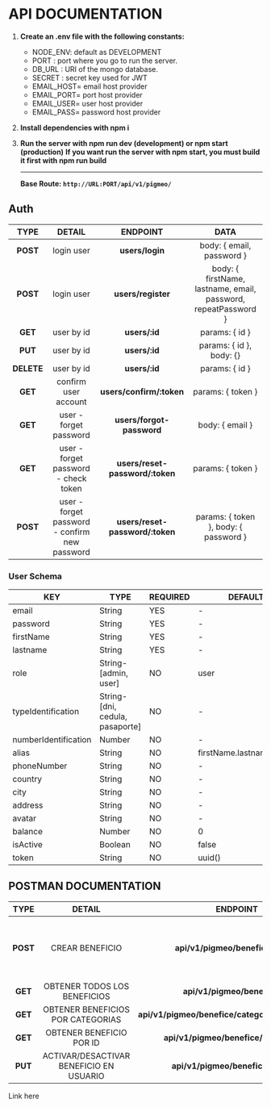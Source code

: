 # API DOCUMENTATION

1. **Create an .env file with the following constants:**
   - NODE_ENV: default as DEVELOPMENT
   - PORT : port where you go to run the server.
   - DB_URL : URI of the mongo database.
   - SECRET : secret key used for JWT
   - EMAIL_HOST= email host provider
   - EMAIL_PORT= port host provider
   - EMAIL_USER= user host provider
   - EMAIL_PASS= password host provider
2. **Install dependencies with npm i**
3. **Run the server with npm run dev (development) or npm start (production)**
   **If you want run the server with npm start, you must build it first with npm run build**

   ***

   **Base Route: `http://URL:PORT/api/v1/pigmeo/`**

## Auth

|    TYPE    |                    DETAIL                     |            ENDPOINT             |                              DATA                              |
| :--------: | :-------------------------------------------: | :-----------------------------: | :------------------------------------------------------------: |
|  **POST**  |                  login user                   |         **users/login**         |                   body: { email, password }                    |
|  **POST**  |                  login user                   |       **users/register**        | body: { firstName, lastname, email, password, repeatPassword } |
|  **GET**   |                  user by id                   |          **users/:id**          |                         params: { id }                         |
|  **PUT**   |                  user by id                   |          **users/:id**          |                    params: { id }, body: {}                    |
| **DELETE** |                  user by id                   |          **users/:id**          |                         params: { id }                         |
|  **GET**   |             confirm user account              |    **users/confirm/:token**     |                       params: { token }                        |
|  **GET**   |            user - forget password             |    **users/forgot-password**    |                        body: { email }                         |
|  **GET**   |     user - forget password - check token      | **users/reset-password/:token** |                       params: { token }                        |
|  **POST**  | user - forget password - confirm new password | **users/reset-password/:token** |             params: { token }, body: { password }              |

### User Schema

| KEY                  | TYPE                            | REQUIRED | DEFAULT                  |
| -------------------- | ------------------------------- | -------- | ------------------------ |
| email                | String                          | YES      | -                        |
| password             | String                          | YES      | -                        |
| firstName            | String                          | YES      | -                        |
| lastname             | String                          | YES      | -                        |
| role                 | String-[admin, user]            | NO       | user                     |
| typeIdentification   | String-[dni, cedula, pasaporte] | NO       | -                        |
| numberIdentification | Number                          | NO       | -                        |
| alias                | String                          | NO       | firstName.lastname.email |
| phoneNumber          | String                          | NO       | -                        |
| country              | String                          | NO       | -                        |
| city                 | String                          | NO       | -                        |
| address              | String                          | NO       | -                        |
| avatar               | String                          | NO       | -                        |
| balance              | Number                          | NO       | 0                        |
| isActive             | Boolean                         | NO       | false                    |
| token                | String                          | NO       | uuid()                   |

## POSTMAN DOCUMENTATION

|   TYPE   |                 DETAIL                  |                     ENDPOINT                      |                                                            DATA                                                             |
| :------: | :-------------------------------------: | :-----------------------------------------------: | :-------------------------------------------------------------------------------------------------------------------------: |
| **POST** |             CREAR BENEFICIO             |         **api/v1/pigmeo/benefice/create**         | body: {name, description, category,startDate,endDate, discountPercentage, cashbackAmount, promoCode, theBest, typeBenefice} |
| **GET**  |      OBTENER TODOS LOS BENEFICIOS       |          **api/v1/pigmeo/benefice/all**           |                                                                                                                             |
| **GET**  |    OBTENER BENEFICIOS POR CATEGORIAS    | **api/v1/pigmeo/benefice/category/:categoryName** |                                                  params: { categoryName }                                                   |
| **GET**  |        OBTENER BENEFICIO POR ID         |      **api/v1/pigmeo/benefice//:idBenefice**      |                                                   params: { idBenefice }                                                    |
| **PUT**  | ACTIVAR/DESACTIVAR BENEFICIO EN USUARIO |        **api/v1/pigmeo/benefice/activate**        |                                            body: { idUser, idBenefice, active }                                             |

Link here
